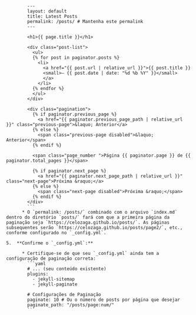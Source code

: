 ```liquid
        ---
        layout: default
        title: Latest Posts
        permalink: /posts/ # Mantenha este permalink
        ---

        <h1>{{ page.title }}</h1>

        <div class="post-list">
          <ul>
          {% for post in paginator.posts %}
            <li>
              <a href="{{ post.url | relative_url }}">{{ post.title }}
              <small>— {{ post.date | date: "%d %b %Y" }}</small>
              </a>
            </li>
          {% endfor %}
          </ul>
        </div>

        <div class="pagination">
          {% if paginator.previous_page %}
            <a href="{{ paginator.previous_page_path | relative_url }}" class="previous-page">&laquo; Anterior</a>
          {% else %}
            <span class="previous-page disabled">&laquo; Anterior</span>
          {% endif %}

          <span class="page_number ">Página {{ paginator.page }} de {{ paginator.total_pages }}</span>

          {% if paginator.next_page %}
            <a href="{{ paginator.next_page_path | relative_url }}" class="next-page">Próxima &raquo;</a>
          {% else %}
            <span class="next-page disabled">Próxima &raquo;</span>
          {% endif %}
        </div>
        ```
      * O `permalink: /posts/` combinado com o arquivo `index.md` dentro do diretório `posts/` fará com que a primeira página da paginação seja `https://celozaga.github.io/posts/`. As páginas subsequentes serão `https://celozaga.github.io/posts/page2/`, etc., conforme configurado no `_config.yml`.

5.  **Confirme o `_config.yml`:**

      * Certifique-se de que seu `_config.yml` ainda tem a configuração de paginação correta:
        ```yaml
        # ... (seu conteúdo existente)
        plugins:
          - jekyll-sitemap
          - jekyll-paginate

        # Configurações de Paginação
        paginate: 10 # Ou o número de posts por página que desejar
        paginate_path: "/posts/page:num/"
        ```
